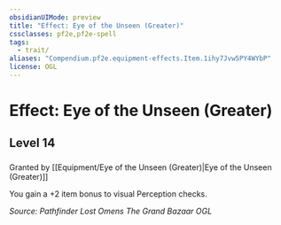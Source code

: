 ```yaml
---
obsidianUIMode: preview
title: "Effect: Eye of the Unseen (Greater)"
cssclasses: pf2e,pf2e-spell
tags:
  - trait/
aliases: "Compendium.pf2e.equipment-effects.Item.1ihy7Jvw5PY4WYbP"
license: OGL
---
```

# Effect: Eye of the Unseen (Greater)
## Level 14
### 






Granted by [[Equipment/Eye of the Unseen (Greater)|Eye of the Unseen (Greater)]]

You gain a +2 item bonus to visual Perception checks.

*Source: Pathfinder Lost Omens The Grand Bazaar*
*OGL*